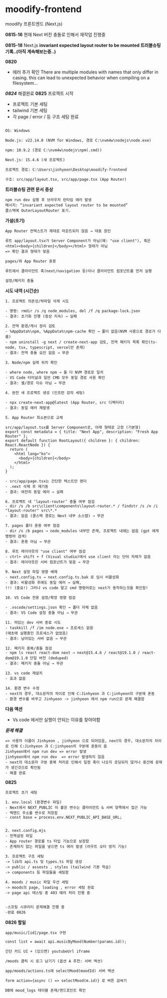 # moodify-frontend
moodify 프론트엔드 (Next.js)

**0815-16**
현재 Next 버전 충돌로 인해서 재작업 진행중


**0815-18**
Next.js 
**invariant expected layout router to be mounted 트러블슈팅 기록..(아직 계속해보는중..)**


**0820**
- 에러 추가 확인
There are multiple modules with names that only differ in casing. this can lead to unexpected behavior when compiling on a filesystem...

***0824***
해결완료
**0825** 
프로젝트 시작 

- 프로젝트 기본 세팅
- tailwind 기본 세팅
- 각 page / error / 등 구조 세팅 완료



```

OS: Windows

Node.js: v22.14.0 (NVM for Windows, 경로 C:\nvm4w\nodejs\node.exe)

npm: 10.9.2 (경로 C:\nvm4w\nodejs\npm(.cmd))

Next.js: 15.4.6 (새 프로젝트)

프로젝트 경로: C:\Users\jinhyeon\Desktop\moodify-frontend

구조: src/app/layout.tsx, src/app/page.tsx (App Router)
```
**트러블슈팅 관련 문서**
**증상**
```
npm run dev 실행 후 브라우저 런타임 에러 발생
메시지: “invariant expected layout router to be mounted”
콜스택에 OuterLayoutRouter 표기.
```

**가설(초기)**
```
App Router 컨텍스트가 제대로 마운트되지 않음 → 대표 원인

루트 app/layout.tsx가 Server Component가 아님(예: "use client"), 혹은 <html><body>{children}</body></html> 형태가 아님
=> 확인 결과 형태가 맞음

pages/와 App Router 혼용

루트에서 클라이언트 훅(next/navigation 등)이나 클라이언트 컴포넌트를 먼저 실행

설정/패키지 충돌
```


**시도 내역 (시간순)**
```
1. 프로젝트 의존성/락파일 삭제 시도

- 명령: rmdir /s /q node_modules, del /f /q package-lock.json
- 결과: 초기화 진행 (증상 지속) → 실패

2. 전역 환경/캐시 정리 검토
- %AppData%\npm, %AppData%\npm-cache 확인 → 폴더 없음(NVM 사용으로 경로가 다름)
- npm uninstall -g next / create-next-app 검토, 전역 패키지 목록 확인(ts-node, tsx, typescript, vercel만 존재)
- 결과: 전역 충돌 요인 없음 → 무관

3. Node/npm 실제 위치 확인

- where node, where npm → 둘 다 NVM 경로로 일치
- VS Code 터미널과 일반 CMD 모두 동일 경로 사용 확인
- 결과: 셸/경로 이슈 아님 → 무관

4. 완전 새 프로젝트 생성 (인프런 강의 세팅)

- npx create-next-app@latest (App Router, src 디렉터리)
- 결과: 동일 에러 재발생

5. App Router 최소본으로 교체

src/app/layout.tsx를 Server Component로, 아래 형태로 고정 (기본형)
export const metadata = { title: "Next App", description: "Fresh App Router" };
export default function RootLayout({ children }: { children: React.ReactNode }) {
  return (
    <html lang="ko">
      <body>{children}</body>
    </html>
  );
}

- src/app/page.tsx는 간단한 텍스트만 렌더
- .next 삭제 후 재기동
- 결과: 여전히 동일 에러 → 실패

6. 프로젝트 내 ‘layout-router’ 충돌 여부 점검
- dir /s /b src\client\components\layout-router.* / findstr /s /n /i "layout-router" src\*.*
- 결과: 없음 (콜스택 경로는 Next 내부 소스맵) → 무관

7. pages 폴더 혼용 여부 점검
- dir /s /b pages → node_modules 내부만 존재, 프로젝트 내에는 없음 (gpt 에게 명령어 검색)
- 결과: 혼용 아님 → 무관

8. 루트 레이아웃의 "use client" 여부 점검
- ctrl+ shift + f (Visual studio)에서 use client 라는 단어 자체가 없음
- 결과: 레이아웃은 서버 컴포넌트가 맞음 → 무관

9. Next 설정 파일 영향 배제
- next.config.ts → next.config.ts.bak 로 임시 비활성화
- 결과: 비활성화 후에도 동일 에러 → 실패,
!!! (중요!) 그러나 vs code 말고 cmd 명령어로는 next가 동작하는것을 확인함!

10. VS Code 전용 설정/확장 영향 점검

- .vscode/settings.json 확인 → 폴더 자체 없음
- 결과: VS Code 설정 충돌 아님 → 무관

11. 떠있는 dev 서버 종료 시도
- taskkill /f /im node.exe → 프로세스 없음
(애초에 실행중인 프로세스가 없었음)
- 결과: 남아있는 서버 없음 → 무관

12. 패키지 중복/충돌 점검
- npm ls react react-dom next → next@15.4.6 / react@19.1.0 / react-dom@19.1.0 단일 버전 (deduped)
- 결과: 패키지 충돌 아님 → 무관

13. vs code 재설치
- 효과 없음

14. 환경 변수 수정
- next의 경우, 대소문자의 차이로 인해 C:Jinhyeon 과 C:jinhyeon의 구분에 혼동
- 환경 변수를 바꾸고 Jinhyeon -> jinhyeon 에서 npm run으로 문제 해결함
```


**다음 액션**
- Vs code 에서만 실행이 안되는 이유를 찾아야함


***문제  해결***
```
=> 사용자 이름이 Jinhyeon , jinhyeon 으로 되어있음, next의 경우, 대소문자의 차이로 인해 C:Jinhyeon 과 C:jinhyeon의 구분에 혼동이 옴
Jinhyeon에서 npm run dev => error 발생
jinhyeon에서 npm run dev  => error 발생하지 않음
- next의 대소문자 구분 중복 처리로 인해서 일정 훅이 나오지 로딩되지 않거나 중간에 문제가 생긴것으로 확인됨
- 해결 완료
```


**0825**

```
프로젝트 초기 세팅

1. env.local (환경변수 파일)
- Next에서 NEXT_PUBLIC 이 붙은 변수는 클라이언트 & 서버 양쪽에서 접근 가능
- 백엔드 주소를 변수로 저장함
- const base = process.env.NEXT_PUBLIC_API_BASE_URL;


2. next.config.mjs
- 전역설정 파일
- App router 경로를 ts 타입 기능으로 보장함
- 존재하지 않는 파일을 넣으면 ts 에러 발생 (라우트 오타 방지 기능)

3. 프로젝트 구조 세팅
-> lib의 api.ts 및 types.ts 파일 생성
-> public / assests , styles (tailwind 기본 학습)
-> components 등 파일들을 세팅함

4. moods / music 파일 우선 세팅
-> moods의 page, loading , error 세팅 완료
-> page api 테스팅 중 403 에러 처리 진행 중


-스프링 시큐리티 문제해결 진행 중
-완료 0826
```

**0826 할일**
```
app/music/[id]/page.tsx 구현

const list = await api.musicByMood(Number(params.id));

간단 카드 UI + (있으면) youtubeUrl iframe

/moods 클릭 시 로그 남기기 (옵션 A 추천: 서버 액션)

app/moods/actions.ts에 selectMood(moodId) 서버 액션

form action={async () => selectMood(m.id)} 로 버튼 감싸기

DB에 mood_logs 테이블 존재/엔드포인트 확인
```








